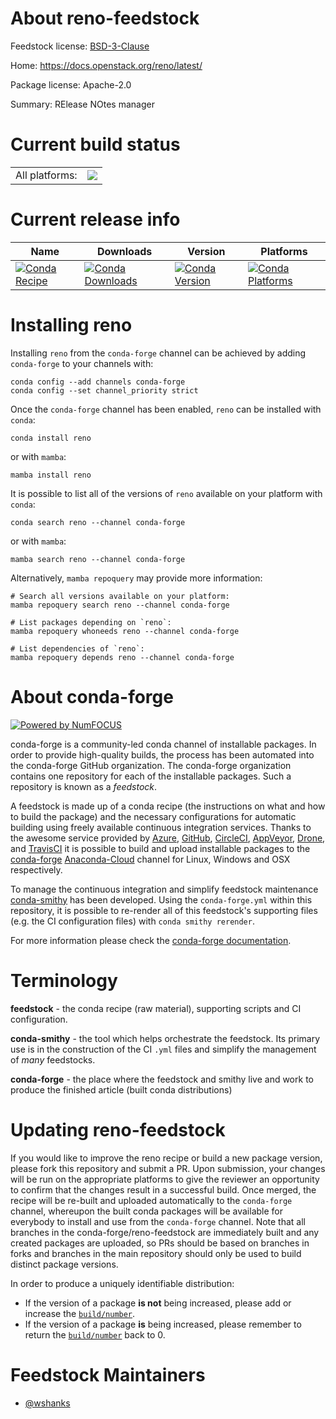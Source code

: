 About reno-feedstock
====================

Feedstock license: [BSD-3-Clause](https://github.com/conda-forge/reno-feedstock/blob/main/LICENSE.txt)

Home: https://docs.openstack.org/reno/latest/

Package license: Apache-2.0

Summary: RElease NOtes manager

Current build status
====================


<table><tr><td>All platforms:</td>
    <td>
      <a href="https://dev.azure.com/conda-forge/feedstock-builds/_build/latest?definitionId=20261&branchName=main">
        <img src="https://dev.azure.com/conda-forge/feedstock-builds/_apis/build/status/reno-feedstock?branchName=main">
      </a>
    </td>
  </tr>
</table>

Current release info
====================

| Name | Downloads | Version | Platforms |
| --- | --- | --- | --- |
| [![Conda Recipe](https://img.shields.io/badge/recipe-reno-green.svg)](https://anaconda.org/conda-forge/reno) | [![Conda Downloads](https://img.shields.io/conda/dn/conda-forge/reno.svg)](https://anaconda.org/conda-forge/reno) | [![Conda Version](https://img.shields.io/conda/vn/conda-forge/reno.svg)](https://anaconda.org/conda-forge/reno) | [![Conda Platforms](https://img.shields.io/conda/pn/conda-forge/reno.svg)](https://anaconda.org/conda-forge/reno) |

Installing reno
===============

Installing `reno` from the `conda-forge` channel can be achieved by adding `conda-forge` to your channels with:

```
conda config --add channels conda-forge
conda config --set channel_priority strict
```

Once the `conda-forge` channel has been enabled, `reno` can be installed with `conda`:

```
conda install reno
```

or with `mamba`:

```
mamba install reno
```

It is possible to list all of the versions of `reno` available on your platform with `conda`:

```
conda search reno --channel conda-forge
```

or with `mamba`:

```
mamba search reno --channel conda-forge
```

Alternatively, `mamba repoquery` may provide more information:

```
# Search all versions available on your platform:
mamba repoquery search reno --channel conda-forge

# List packages depending on `reno`:
mamba repoquery whoneeds reno --channel conda-forge

# List dependencies of `reno`:
mamba repoquery depends reno --channel conda-forge
```


About conda-forge
=================

[![Powered by
NumFOCUS](https://img.shields.io/badge/powered%20by-NumFOCUS-orange.svg?style=flat&colorA=E1523D&colorB=007D8A)](https://numfocus.org)

conda-forge is a community-led conda channel of installable packages.
In order to provide high-quality builds, the process has been automated into the
conda-forge GitHub organization. The conda-forge organization contains one repository
for each of the installable packages. Such a repository is known as a *feedstock*.

A feedstock is made up of a conda recipe (the instructions on what and how to build
the package) and the necessary configurations for automatic building using freely
available continuous integration services. Thanks to the awesome service provided by
[Azure](https://azure.microsoft.com/en-us/services/devops/), [GitHub](https://github.com/),
[CircleCI](https://circleci.com/), [AppVeyor](https://www.appveyor.com/),
[Drone](https://cloud.drone.io/welcome), and [TravisCI](https://travis-ci.com/)
it is possible to build and upload installable packages to the
[conda-forge](https://anaconda.org/conda-forge) [Anaconda-Cloud](https://anaconda.org/)
channel for Linux, Windows and OSX respectively.

To manage the continuous integration and simplify feedstock maintenance
[conda-smithy](https://github.com/conda-forge/conda-smithy) has been developed.
Using the ``conda-forge.yml`` within this repository, it is possible to re-render all of
this feedstock's supporting files (e.g. the CI configuration files) with ``conda smithy rerender``.

For more information please check the [conda-forge documentation](https://conda-forge.org/docs/).

Terminology
===========

**feedstock** - the conda recipe (raw material), supporting scripts and CI configuration.

**conda-smithy** - the tool which helps orchestrate the feedstock.
                   Its primary use is in the construction of the CI ``.yml`` files
                   and simplify the management of *many* feedstocks.

**conda-forge** - the place where the feedstock and smithy live and work to
                  produce the finished article (built conda distributions)


Updating reno-feedstock
=======================

If you would like to improve the reno recipe or build a new
package version, please fork this repository and submit a PR. Upon submission,
your changes will be run on the appropriate platforms to give the reviewer an
opportunity to confirm that the changes result in a successful build. Once
merged, the recipe will be re-built and uploaded automatically to the
`conda-forge` channel, whereupon the built conda packages will be available for
everybody to install and use from the `conda-forge` channel.
Note that all branches in the conda-forge/reno-feedstock are
immediately built and any created packages are uploaded, so PRs should be based
on branches in forks and branches in the main repository should only be used to
build distinct package versions.

In order to produce a uniquely identifiable distribution:
 * If the version of a package **is not** being increased, please add or increase
   the [``build/number``](https://docs.conda.io/projects/conda-build/en/latest/resources/define-metadata.html#build-number-and-string).
 * If the version of a package **is** being increased, please remember to return
   the [``build/number``](https://docs.conda.io/projects/conda-build/en/latest/resources/define-metadata.html#build-number-and-string)
   back to 0.

Feedstock Maintainers
=====================

* [@wshanks](https://github.com/wshanks/)

